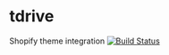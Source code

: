 # tdrive
Shopify theme integration
[![Build Status](https://travis-ci.org/ccarupdas/tdrive.svg?branch=master)](https://travis-ci.org/ccarupdas/tdrive)